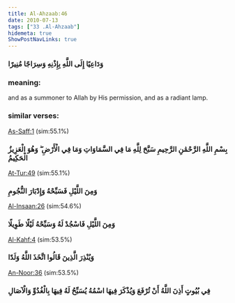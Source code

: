```yaml
---
title: Al-Ahzaab:46
date: 2010-07-13
tags: ["33 .Al-Ahzaab"]
hidemeta: true 
ShowPostNavLinks: true 
---
```

### وَدَاعِيًا إِلَى اللَّهِ بِإِذْنِهِ وَسِرَاجًا مُنِيرًا
### meaning: 
and as a summoner to Allah by His permission, and as a radiant lamp.
### similar verses: 

[As-Saff:1](/61/1) (sim:55.1%)

### بِسْمِ اللَّهِ الرَّحْمَٰنِ الرَّحِيمِ سَبَّحَ لِلَّهِ مَا فِي السَّمَاوَاتِ وَمَا فِي الْأَرْضِ ۖ وَهُوَ الْعَزِيزُ الْحَكِيمُ

[At-Tur:49](/52/49) (sim:55.1%)

### وَمِنَ اللَّيْلِ فَسَبِّحْهُ وَإِدْبَارَ النُّجُومِ

[Al-Insaan:26](/76/26) (sim:54.6%)

### وَمِنَ اللَّيْلِ فَاسْجُدْ لَهُ وَسَبِّحْهُ لَيْلًا طَوِيلًا

[Al-Kahf:4](/18/4) (sim:53.5%)

### وَيُنْذِرَ الَّذِينَ قَالُوا اتَّخَذَ اللَّهُ وَلَدًا

[An-Noor:36](/24/36) (sim:53.5%)

### فِي بُيُوتٍ أَذِنَ اللَّهُ أَنْ تُرْفَعَ وَيُذْكَرَ فِيهَا اسْمُهُ يُسَبِّحُ لَهُ فِيهَا بِالْغُدُوِّ وَالْآصَالِ
